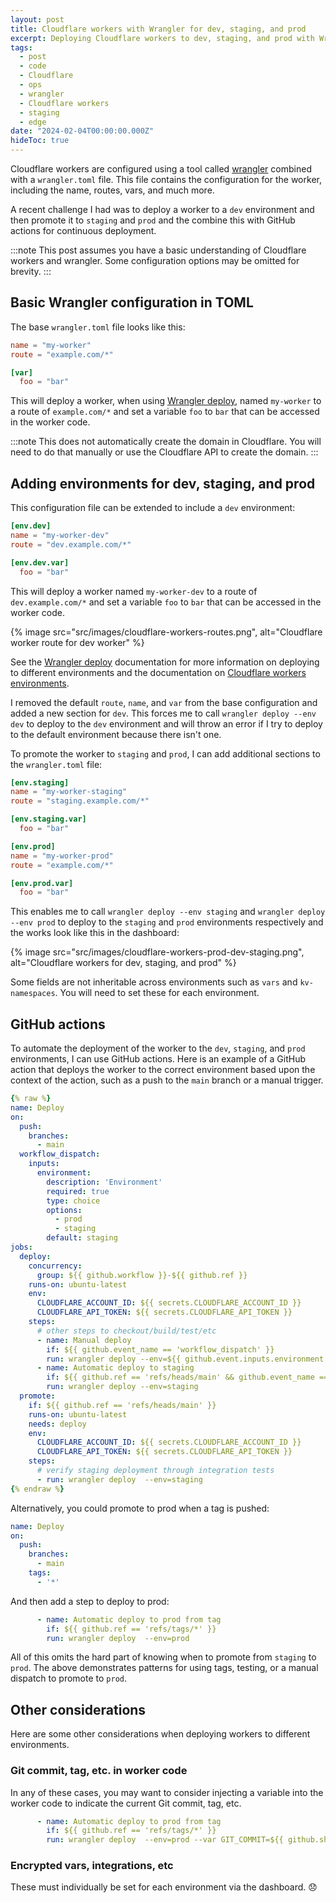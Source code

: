 ```yaml
---
layout: post
title: Cloudflare workers with Wrangler for dev, staging, and prod
excerpt: Deploying Cloudflare workers to dev, staging, and prod with Wrangler and automatically promoting with GitHub actions.
tags:
  - post
  - code
  - Cloudflare
  - ops
  - wrangler
  - Cloudflare workers
  - staging
  - edge
date: "2024-02-04T00:00:00.000Z"
hideToc: true
---
```


Cloudflare workers are configured using a tool called [wrangler](https://developers.cloudflare.com/workers/cli-wrangler) combined with a `wrangler.toml` file. This file contains the configuration for the worker, including the name, routes, vars, and much more. 

A recent challenge I had was to deploy a worker to a `dev` environment and then promote it to `staging` and `prod` and the combine this with GitHub actions for continuous deployment. 

:::note
This post assumes you have a basic understanding of Cloudflare workers and wrangler. Some configuration options may be omitted for brevity.
:::

## Basic Wrangler configuration in TOML

The base `wrangler.toml` file looks like this:

```toml
name = "my-worker"
route = "example.com/*"

[var]
  foo = "bar"
```

This will deploy a worker, when using [Wrangler deploy], named `my-worker` to a route of `example.com/*` and set a variable `foo` to `bar` that can be accessed in the worker code. 

:::note
This does not automatically create the domain in Cloudflare. You will need to do that manually or use the Cloudflare API to create the domain.
:::

## Adding environments for dev, staging, and prod

This configuration file can be extended to include a `dev` environment:

```toml
[env.dev]
name = "my-worker-dev"
route = "dev.example.com/*"

[env.dev.var]
  foo = "bar"
```

This will deploy a worker named `my-worker-dev` to a route of `dev.example.com/*` and set a variable `foo` to `bar` that can be accessed in the worker code. 

{% image src="src/images/cloudflare-workers-routes.png", alt="Cloudflare worker route for dev worker" %}

See the [Wrangler deploy] documentation for more information on deploying to different environments and the documentation on [Cloudflare workers environments](https://developers.cloudflare.com/workers/wrangler/environments/).


I removed the default `route`, `name`, and `var` from the base configuration and added a new section for `dev`. This forces me to call `wrangler deploy --env dev` to deploy to the `dev` environment and will throw an error if I try to deploy to the default environment because there isn't one.

To promote the worker to `staging` and `prod`, I can add additional sections to the `wrangler.toml` file:

```toml
[env.staging]
name = "my-worker-staging"
route = "staging.example.com/*"

[env.staging.var]
  foo = "bar"

[env.prod]
name = "my-worker-prod"
route = "example.com/*"

[env.prod.var]
  foo = "bar"
```

This enables me to call `wrangler deploy --env staging` and `wrangler deploy --env prod` to deploy to the `staging` and `prod` environments respectively and the works look like this in the dashboard:

{% image src="src/images/cloudflare-workers-prod-dev-staging.png", alt="Cloudflare workers for dev, staging, and prod" %}

Some fields are not inheritable across environments such as `vars` and `kv-namespaces`. You will need to set these for each environment.

## GitHub actions

To automate the deployment of the worker to the `dev`, `staging`, and `prod` environments, I can use GitHub actions. Here is an example of a GitHub action that deploys the worker to the correct environment based upon the context of the action, such as a push to the `main` branch or a manual trigger.

```yaml
{% raw %}
name: Deploy
on:
  push:
    branches:
      - main
  workflow_dispatch:
    inputs:
      environment:
        description: 'Environment'
        required: true
        type: choice
        options:
          - prod
          - staging
        default: staging
jobs:
  deploy:
    concurrency:
      group: ${{ github.workflow }}-${{ github.ref }}
    runs-on: ubuntu-latest
    env:
      CLOUDFLARE_ACCOUNT_ID: ${{ secrets.CLOUDFLARE_ACCOUNT_ID }}
      CLOUDFLARE_API_TOKEN: ${{ secrets.CLOUDFLARE_API_TOKEN }}
    steps:
      # other steps to checkout/build/test/etc
      - name: Manual deploy
        if: ${{ github.event_name == 'workflow_dispatch' }}
        run: wrangler deploy --env=${{ github.event.inputs.environment }}
      - name: Automatic deploy to staging
        if: ${{ github.ref == 'refs/heads/main' && github.event_name == 'push' }}
        run: wrangler deploy --env=staging
  promote:
    if: ${{ github.ref == 'refs/heads/main' }}
    runs-on: ubuntu-latest
    needs: deploy
    env:
      CLOUDFLARE_ACCOUNT_ID: ${{ secrets.CLOUDFLARE_ACCOUNT_ID }}
      CLOUDFLARE_API_TOKEN: ${{ secrets.CLOUDFLARE_API_TOKEN }}
    steps:
      # verify staging deployment through integration tests
      - run: wrangler deploy  --env=staging
{% endraw %}
```

Alternatively, you could promote to prod when a tag is pushed:

```yaml
name: Deploy
on:
  push:
    branches:
      - main
    tags:
      - '*'
```

And then add a step to deploy to prod:

```yaml
      - name: Automatic deploy to prod from tag
        if: ${{ github.ref == 'refs/tags/*' }}
        run: wrangler deploy  --env=prod
```

All of this omits the hard part of knowing when to promote from `staging` to `prod`. The above demonstrates patterns for using tags, testing, or a manual dispatch to promote to `prod`.

## Other considerations

Here are some other considerations when deploying workers to different environments.

### Git commit, tag, etc. in worker code

In any of these cases, you may want to consider injecting a variable into the worker code to indicate the current Git commit, tag, etc.

```yaml
      - name: Automatic deploy to prod from tag
        if: ${{ github.ref == 'refs/tags/*' }}
        run: wrangler deploy  --env=prod --var GIT_COMMIT=${{ github.sha }}
```

### Encrypted vars, integrations, etc

These must individually be set for each environment via the dashboard. :disappointed:

[Wrangler deploy]: https://developers.cloudflare.com/workers/wrangler/commands/#deploy
